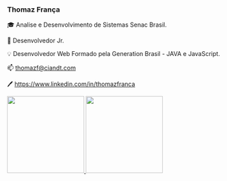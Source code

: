 
### Thomaz França

🎓 Analise e Desenvolvimento de Sistemas Senac Brasil.

💼 Desenvolvedor Jr.

💡 Desenvolvedor Web Formado pela Generation Brasil - JAVA e JavaScript.

📫 thomazf@ciandt.com

🖊️ https://www.linkedin.com/in/thomazfranca

<div>
  <a href="https://github.com/thomazfranca">
  <img height="180em" src="https://github-readme-stats.vercel.app/api?username=thomazfrancaciandt&show_icons=true&theme=dark&include_all_commits=true&count_private=true"/>
    
  <img height="180em" src="https://github-readme-stats.vercel.app/api/top-langs/?username=thomazfrancaciandt&layout=compact&langs_count=7&theme=dark"/>
</div>
